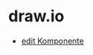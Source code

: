 # draw.io

- [edit Komponente](https://app.diagrams.net/#Hhtw-projekt-p2p-volltextsuche%2Fvortrag%2Fdraw.io%2FKomponente.drawio)
